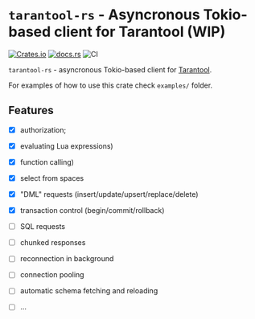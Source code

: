 # `tarantool-rs` - Asyncronous Tokio-based client for Tarantool (WIP)

[![Crates.io](https://img.shields.io/crates/v/tarantool-rs)](https://crates.io/crates/tarantool-rs)
[![docs.rs](https://img.shields.io/docsrs/tarantool-rs/latest)](https://docs.rs/tarantool-rs/latest)
![CI](https://github.com/Flowneee/tarantool-rs/actions/workflows/ci.yml/badge.svg)

`tarantool-rs` - asyncronous Tokio-based client for [Tarantool](https://www.tarantool.io).

For examples of how to use this crate check `examples/` folder. 

## Features

* [x] authorization;
* [x] evaluating Lua expressions)
* [x] function calling)
* [x] select from spaces
* [x] "DML" requests (insert/update/upsert/replace/delete)
* [x] transaction control (begin/commit/rollback)
* [ ] SQL requests
* [ ] chunked responses
* [ ] reconnection in background
* [ ] connection pooling
* [ ] automatic schema fetching and reloading
* [ ] ...


